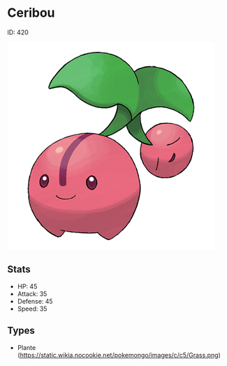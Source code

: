 # Ceribou


ID: 420

![](https://raw.githubusercontent.com/PokeAPI/sprites/master/sprites/pokemon/other/official-artwork/420.png "Ceribou")

## Stats


 - HP: 45
 - Attack: 35
 - Defense: 45
 - Speed: 35

## Types


 - Plante (https://static.wikia.nocookie.net/pokemongo/images/c/c5/Grass.png)
